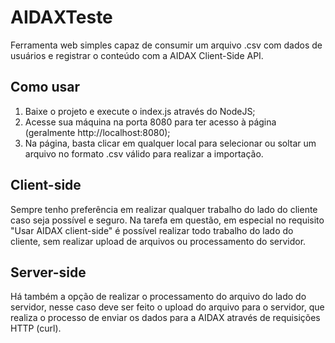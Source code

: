# AIDAXTeste
Ferramenta web simples capaz de consumir um arquivo .csv com dados de usuários e registrar o conteúdo com a AIDAX Client-Side API.


## Como usar
1. Baixe o projeto e execute o index.js através do NodeJS;
2. Acesse sua máquina na porta 8080 para ter acesso à página (geralmente http://localhost:8080);
3. Na página, basta clicar em qualquer local para selecionar ou soltar um arquivo no formato .csv válido para realizar a importação.

## Client-side
Sempre tenho preferência em realizar qualquer trabalho do lado do cliente caso seja possível e seguro. Na tarefa em questão, em especial no requisito "Usar AIDAX client-side" é possível realizar todo trabalho do lado do cliente, sem realizar upload de arquivos ou processamento do servidor. 

## Server-side
Há também a opção de realizar o processamento do arquivo do lado do servidor, nesse caso deve ser feito o upload do arquivo para o servidor, que realiza o processo de enviar os dados para a AIDAX através de requisições HTTP (curl).